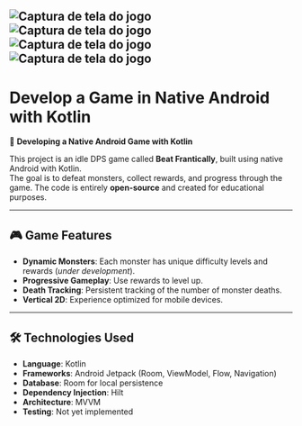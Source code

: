 ![Captura de tela do jogo](https://github.com/JassonRDV/Develop-a-Game-in-Native-Android-with-Kotlin/blob/master/images/1.png)
![Captura de tela do jogo](https://github.com/JassonRDV/Develop-a-Game-in-Native-Android-with-Kotlin/blob/master/images/2.png)
![Captura de tela do jogo](https://github.com/JassonRDV/Develop-a-Game-in-Native-Android-with-Kotlin/blob/master/images/3.png)
![Captura de tela do jogo](https://github.com/JassonRDV/Develop-a-Game-in-Native-Android-with-Kotlin/blob/master/images/4.png)
---

# Develop a Game in Native Android with Kotlin  

🚀 **Developing a Native Android Game with Kotlin**  

This project is an idle DPS game called **Beat Frantically**, built using native Android with Kotlin.  
The goal is to defeat monsters, collect rewards, and progress through the game. The code is entirely **open-source** and created for educational purposes.  

---

## 🎮 **Game Features**  

- **Dynamic Monsters**: Each monster has unique difficulty levels and rewards (*under development*).  
- **Progressive Gameplay**: Use rewards to level up.  
- **Death Tracking**: Persistent tracking of the number of monster deaths.  
- **Vertical 2D**: Experience optimized for mobile devices.  

---

## 🛠 **Technologies Used**  

- **Language**: Kotlin  
- **Frameworks**: Android Jetpack (Room, ViewModel, Flow, Navigation)  
- **Database**: Room for local persistence  
- **Dependency Injection**: Hilt  
- **Architecture**: MVVM  
- **Testing**: Not yet implemented  

